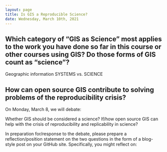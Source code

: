 ```yaml
---
layout: page
title: Is GIS a Reproducible Science?
date: Wednesday, March 10th, 2021
---
```


## Which category of “GIS as Science” most applies to the work you have done so far in this course or other courses using GIS? Do those forms of GIS count as “science”?

Geographic information SYSTEMS vs. SCIENCE


## How can open source GIS contribute to solving problems of the reproducibility crisis?



On Monday, March 8, we will debate:

Whether GIS should be considered a science?
If/how open source GIS can help with the crisis of reproducibility and replicability in science?

In preparation for/response to the debate, please prepare a reflection/position statement on the two questions in the form of a blog-style post on your GitHub site. Specifically, you might reflect on:

